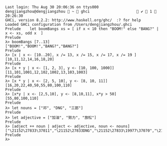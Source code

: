     Last login: Thu Aug 30 20:06:36 on ttys000
    dengjiangzhou@dengjiangzhou  ~  ghci                      ✔  1  20:26:30 
    GHCi, version 8.2.2: http://www.haskell.org/ghc/  :? for help
    Loaded GHCi configuration from /Users/dengjiangzhou/.ghci
    Prelude    let boomBangs xs = [ if x < 10 then "BOOM!" else "BANG?" | x <- xs, odd x  ]
    Prelude
    λ> boomBangs [7..13]
    ["BOOM!","BOOM!","BANG?","BANG?"]
    Prelude
    λ> [x | x <- [10..20], x /= 13, x /= 15, x /= 17, x /= 19 ]
    [10,11,12,14,16,18,20]
    Prelude
    λ> [x + y | x <- [1, 2, 3], y <- [10, 100, 1000]]
    [11,101,1001,12,102,1002,13,103,1003]
    Prelude
    λ> [x * y | x <- [2, 5, 10], y <- [8, 10, 11]]
    [16,20,22,40,50,55,80,100,110]
    Prelude
    λ> [x*y | x <- [2,5,10], y <- [8,10,11], x*y > 50]
    [55,80,100,110]
    Prelude
    λ> let nouns = ["邓", "DNG", "三郎"]
    Prelude
    λ> let adjective = ["加油", "努力", "放松"]
    Prelude
    λ> [adject ++ noun | adject <- adjective, noun <- nouns]
    ["\21152\27833\37011","\21152\27833DNG","\21152\27833\19977\37070","\21162\21147\37011","\21162\21147DNG","\21162\21147\19977\37070","\25918\26494\37011","\25918\26494DNG","\25918\26494\19977\37070"]
    Prelude
    λ> 
